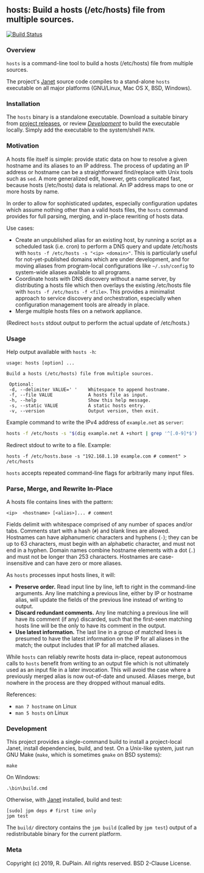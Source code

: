 ## hosts: Build a hosts (/etc/hosts) file from multiple sources.

[![Build Status][build]](https://travis-ci.org/rduplain/hosts)


### Overview

`hosts` is a command-line tool to build a hosts (/etc/hosts) file from multiple
sources.

The project's [Janet](https://janet-lang.org/) source code compiles to a
stand-alone `hosts` executable on all major platforms (GNU/Linux, Mac OS X,
BSD, Windows).


### Installation

The `hosts` binary is a standalone executable. Download a suitable binary from
[project releases][releases], or review [_Development_](#development) to build
the executable locally. Simply add the executable to the system/shell `PATH`.

[releases]: https://github.com/rduplain/hosts/releases


### Motivation

A hosts file itself is simple: provide static data on how to resolve a given
hostname and its aliases to an IP address. The process of updating an IP
address or hostname can be a straightforward find/replace with Unix tools such
as `sed`. A more generalized edit, however, gets complicated fast, because
hosts (/etc/hosts) data is relational. An IP address maps to one or more hosts
by name.

In order to allow for sophisticated updates, especially configuration updates
which assume nothing other than a valid hosts files, the `hosts` command
provides for full parsing, merging, and in-place rewriting of hosts data.

Use cases:

* Create an unpublished alias for an existing host, by running a script as a
  scheduled task (i.e. cron) to perform a DNS query and update /etc/hosts with
  `hosts -f /etc/hosts -s "<ip> <domain>"`. This is particularly useful for
  not-yet-published domains which are under development, and for moving aliases
  from program-local configurations like `~/.ssh/config` to system-wide aliases
  available to all programs.
* Coordinate hosts with DNS discovery without a name server, by distributing a
  hosts file which then overlays the existing /etc/hosts file with `hosts -f
  /etc/hosts -f <file>`. This provides a minimalist approach to service
  discovery and orchestration, especially when configuration management tools
  are already in place.
* Merge multiple hosts files on a network appliance.

(Redirect `hosts` stdout output to perform the actual update of /etc/hosts.)


### Usage

Help output available with `hosts -h`:

```
usage: hosts [option] ...

Build a hosts (/etc/hosts) file from multiple sources.

 Optional:
 -d, --delimiter VALUE=' '    Whitespace to append hostname.
 -f, --file VALUE             A hosts file as input.
 -h, --help                   Show this help message.
 -s, --static VALUE           A static hosts entry.
 -v, --version                Output version, then exit.
```

Example command to write the IPv4 address of `example.net` as `server`:

```sh
hosts -f /etc/hosts -s "$(dig example.net A +short | grep '^[.0-9]*$')  server"
```

Redirect stdout to write to a file. Example:

```
hosts -f /etc/hosts.base -s "192.168.1.10 example.com # comment" > /etc/hosts
```

`hosts` accepts repeated command-line flags for arbitrarily many input files.


### Parse, Merge, and Rewrite In-Place

A hosts file contains lines with the pattern:

    <ip>  <hostname> [<alias>]... # comment

Fields delimit with whitespace comprised of any number of spaces and/or
tabs. Comments start with a hash (`#`) and blank lines are allowed. Hostnames
can have alphanumeric characters and hyphens (`-`); they can be up to 63
characters, must begin with an alphabetic character, and must not end in a
hyphen. Domain names combine hostname elements with a dot (`.`) and must not be
longer than 253 characters. Hostnames are case-insensitive and can have zero or
more aliases.

As `hosts` processes input hosts lines, it will:

* **Preserve order.** Read input line by line, left to right in the
  command-line arguments. Any line matching a previous line, either by IP or
  hostname alias, will update the fields of the previous line instead of
  writing to output.
* **Discard redundant comments.** Any line matching a previous line will have
  its comment (if any) discarded, such that the first-seen matching hosts line
  will be the only to have its comment in the output.
* **Use latest information.** The last line in a group of matched lines is
  presumed to have the latest information on the IP for all aliases in the
  match; the output includes that IP for all matched aliases.

While `hosts` can reliably rewrite hosts data in-place, repeat autonomous calls
to `hosts` benefit from writing to an output file which is not ultimately used
as an input file in a later invocation. This will avoid the case where a
previously merged alias is now out-of-date and unused. Aliases merge, but
nowhere in the process are they dropped without manual edits.

References:

* `man 7 hostname` on Linux
* `man 5 hosts` on Linux


### Development

This project provides a single-command build to install a project-local Janet,
install dependencies, build, and test. On a Unix-like system, just run GNU Make
(`make`, which is sometimes `gmake` on BSD systems):

```
make
```

On Windows:

```
.\bin\build.cmd
```

Otherwise, with [Janet](https://janet-lang.org/) installed, build and test:

```
[sudo] jpm deps # first time only
jpm test
```

The `build/` directory contains the `jpm build` (called by `jpm test`) output
of a redistributable binary for the current platform.


### Meta

[build]: https://travis-ci.org/rduplain/hosts.svg?branch=master

Copyright (c) 2019, R. DuPlain. All rights reserved.
BSD 2-Clause License.
